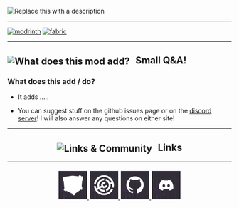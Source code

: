 ![Replace this with a description](https://cdn.modrinth.com/data/cached_images/e5dd0009377048c399e487f9501508c7e72fe5ad.png)

-------------

[<img alt="modrinth" height="56" src="https://cdn.jsdelivr.net/npm/@intergrav/devins-badges@3/assets/cozy/available/modrinth_vector.svg">](https://modrinth.com/mod/weaponized-mod) <!-- SVG version -->
[<img alt="fabric" height="56" src="https://cdn.jsdelivr.net/npm/@intergrav/devins-badges@3/assets/cozy/supported/fabric_vector.svg">](https://fabricmc.net/) <!-- SVG version -->

-------------
<h2>
  <img src="https://cdn.modrinth.com/data/cached_images/b18b275a0e9bb4000e015b935b65037166301538.png"
       alt="What does this mod add?"
       width="25"
       height="25"
       style="vertical-align: middle; margin-right: 8px;">
  Small Q&A!
</h2>

### What does this add / do?
- It adds .....


- You can suggest stuff on the github issues page or on the [discord server](https://discord.gg/5JDKuzarcS)! I will also answer any questions on either site!


-------------



<div style="text-align: center; margin-top: 20px;">
<h2>
  <img src="https://cdn.modrinth.com/data/cached_images/23b97ecfe49586f70c6a7d4e4ca63ac14d47e6e1.png"
       alt="Links & Community"
       width="25"
       height="25"
       style="vertical-align: middle; margin-right: 8px;">
  Links
</h2>
</div>

-------------

<div style="text-align: center; margin-top: 20px;">

  <a href="https://joyeux-info.carrd.co/#" target="_blank" style="margin: 0 1px;">
    <img src="https://raw.githubusercontent.com/Addi3/Joyeux-Lib/refs/heads/master/promo/buttons/joyeux-button.png" alt="Website" title="Website" style="height: 64px;" />
  </a>
  <a href="https://modrinth.com/project/joyeuxlib" target="_blank" style="margin: 0 1px;">
    <img src="https://raw.githubusercontent.com/Addi3/Joyeux-Lib/refs/heads/master/promo/buttons/modrinth-button.png" alt="Modrinth" title="Modrinth" style="height: 64px;" />
  </a>
  <a href="https://github.com/Addi3/Joyeux-Lib" target="_blank" style="margin: 0 1px;">
    <img src="https://raw.githubusercontent.com/Addi3/Joyeux-Lib/refs/heads/master/promo/buttons/github-button.png" alt="GitHub" title="GitHub" style="height: 64px;" />
  </a>
  <a href="https://discord.gg/5JDKuzarcS" target="_blank" style="margin: 0 1px;">
    <img src="https://raw.githubusercontent.com/Addi3/Joyeux-Lib/refs/heads/master/promo/buttons/discord-button.png" alt="Discord" title="Discord" style="height: 64px;" />
  </a>
</div>
